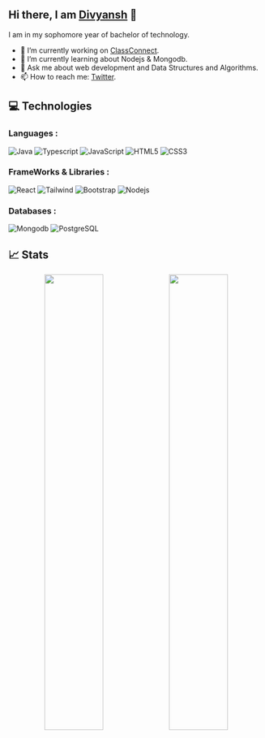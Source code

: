 ## Hi there, I am [Divyansh](https://divyanshraj.onrender.com/) 👋

I am in my sophomore year of bachelor of technology. 
- 🔭 I’m currently working on [ClassConnect](https://github.com/divyanshraj0408/ClassConnect).
- 🌱 I’m currently learning about Nodejs & Mongodb.
- 💬 Ask me about web development and Data Structures and Algorithms.
- 📫 How to reach me: [Twitter](https://twitter.com/divyanshraj04).

## 💻 Technologies

### Languages :
![Java](https://img.shields.io/badge/-Java-E34A86?style=flat-square&logo=java)
![Typescript](https://img.shields.io/badge/-TypeScript-E34A86?style=flat-square&logo=typescript)
![JavaScript](https://img.shields.io/badge/-JavaScript-black?style=flat-square&logo=javascript)
![HTML5](https://img.shields.io/badge/-HTML5-E34F26?style=flat-square&logo=html5&logoColor=white)
![CSS3](https://img.shields.io/badge/-CSS3-1572B6?style=flat-square&logo=css3)
### FrameWorks & Libraries : 
![React](https://img.shields.io/badge/-React-black?style=flat-square&logo=react)
![Tailwind](https://img.shields.io/badge/-tailwind-E34A86?style=flat-square&logo=tailwindcss)
![Bootstrap](https://img.shields.io/badge/-Bootstrap-563D7C?style=flat-square&logo=bootstrap)
![Nodejs](https://img.shields.io/badge/-nodejs-E34A86?style=flat-square&logo=npm)
### Databases :
![Mongodb](https://img.shields.io/badge/-mongodb-E34A86?style=flat-square&logo=mongodb)
![PostgreSQL](https://img.shields.io/badge/-postgreSQL-E34A86?style=flat-square&logo=postgresql)

## 📈 Stats
<p align="center">
	
  <img width="48%" src="https://github-readme-stats.vercel.app/api?username=divyanshraj0408&show_icons=true&theme=tokyonight" />
  <img width="48%" src="https://github-readme-streak-stats.herokuapp.com/?user=divyanshraj0408&theme=tokyonight" />
</p>
<!--
**divyanshraj0408/divyanshraj0408** is a ✨ _special_ ✨ repository because its `README.md` (this file) appears on your GitHub profile.

Here are some ideas to get you started:

- 🔭 I’m currently working on ...
- 🌱 I’m currently learning ...
- 👯 I’m looking to collaborate on ...
- 🤔 I’m looking for help with ...
- 💬 Ask me about ...
- 📫 How to reach me: ...
- 😄 Pronouns: ...
- ⚡ Fun fact: ...
-->
